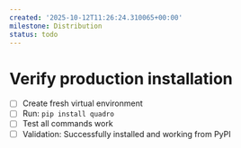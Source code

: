 ```yaml
---
created: '2025-10-12T11:26:24.310065+00:00'
milestone: Distribution
status: todo
---
```


# Verify production installation

- [ ] Create fresh virtual environment
- [ ] Run: `pip install quadro`
- [ ] Test all commands work
- [ ] Validation: Successfully installed and working from PyPI
